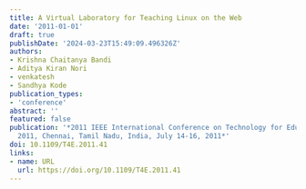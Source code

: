 ```yaml
---
title: A Virtual Laboratory for Teaching Linux on the Web
date: '2011-01-01'
draft: true
publishDate: '2024-03-23T15:49:09.496326Z'
authors:
- Krishna Chaitanya Bandi
- Aditya Kiran Nori
- venkatesh
- Sandhya Kode
publication_types:
- 'conference'
abstract: ''
featured: false
publication: '*2011 IEEE International Conference on Technology for Education, T4E
  2011, Chennai, Tamil Nadu, India, July 14-16, 2011*'
doi: 10.1109/T4E.2011.41
links:
- name: URL
  url: https://doi.org/10.1109/T4E.2011.41
---
```


